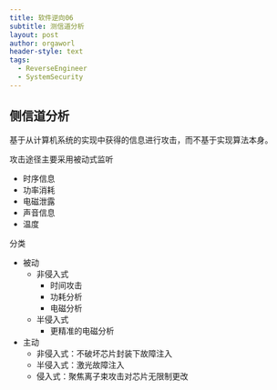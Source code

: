 ```yaml
---
title: 软件逆向06
subtitle: 测信道分析
layout: post
author: orgaworl
header-style: text
tags:
  - ReverseEngineer
  - SystemSecurity
---
```



## 侧信道分析
基于从计算机系统的实现中获得的信息进行攻击，而不基于实现算法本身。

攻击途径主要采用被动式监听
- 时序信息
- 功率消耗
- 电磁泄露
- 声音信息
- 温度


分类
- 被动
	- 非侵入式
		- 时间攻击
		- 功耗分析
		- 电磁分析
	- 半侵入式
		- 更精准的电磁分析
- 主动
	- 非侵入式：不破坏芯片封装下故障注入
	- 半侵入式：激光故障注入
	- 侵入式：聚焦离子束攻击对芯片无限制更改


